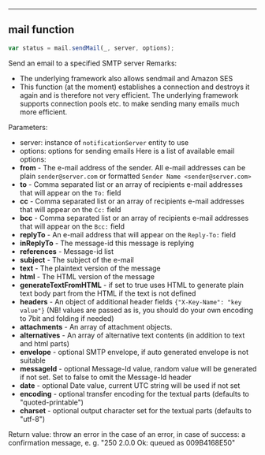 -------------
## mail function 

``` javascript
var status = mail.sendMail(_, server, options);
```

Send an email to a specified SMTP server
Remarks: 
- The underlying framework also allows sendmail and Amazon SES
- This function (at the moment) establishes a connection and destroys it again and is therefore not very efficient.
  The underlying framework supports connection pools etc. to make sending many emails much more efficient.

Parameters:
- server: instance of `notificationServer` entity to use
- options: options for sending emails
Here is a list of available email options:
- **from** - The e-mail address of the sender. All e-mail addresses can be plain `sender@server.com` or formatted `Sender Name <sender@server.com>`
- **to** - Comma separated list or an array of recipients e-mail addresses that will appear on the `To:` field
- **cc** - Comma separated list or an array of recipients e-mail addresses that will appear on the `Cc:` field
- **bcc** - Comma separated list or an array of recipients e-mail addresses that will appear on the `Bcc:` field
- **replyTo** - An e-mail address that will appear on the `Reply-To:` field
- **inReplyTo** - The message-id this message is replying
- **references** - Message-id list
- **subject** - The subject of the e-mail
- **text** - The plaintext version of the message
- **html** - The HTML version of the message
- **generateTextFromHTML** - if set to true uses HTML to generate plain text body part from the HTML if the text is not defined
- **headers** - An object of additional header fields `{"X-Key-Name": "key value"}` (NB! values are passed as is, you should do your own encoding to 7bit and folding if needed)
- **attachments** - An array of attachment objects.
- **alternatives** - An array of alternative text contents (in addition to text and html parts)
- **envelope** - optional SMTP envelope, if auto generated envelope is not suitable
- **messageId** - optional Message-Id value, random value will be generated if not set. Set to false to omit the Message-Id header
- **date** - optional Date value, current UTC string will be used if not set
- **encoding** - optional transfer encoding for the textual parts (defaults to "quoted-printable")
- **charset** - optional output character set for the textual parts (defaults to "utf-8")

Return value: throw an error in the case of an error, in case of success: a confirmation message, e. g. "250 2.0.0 Ok: queued as 009B4168E50"  



